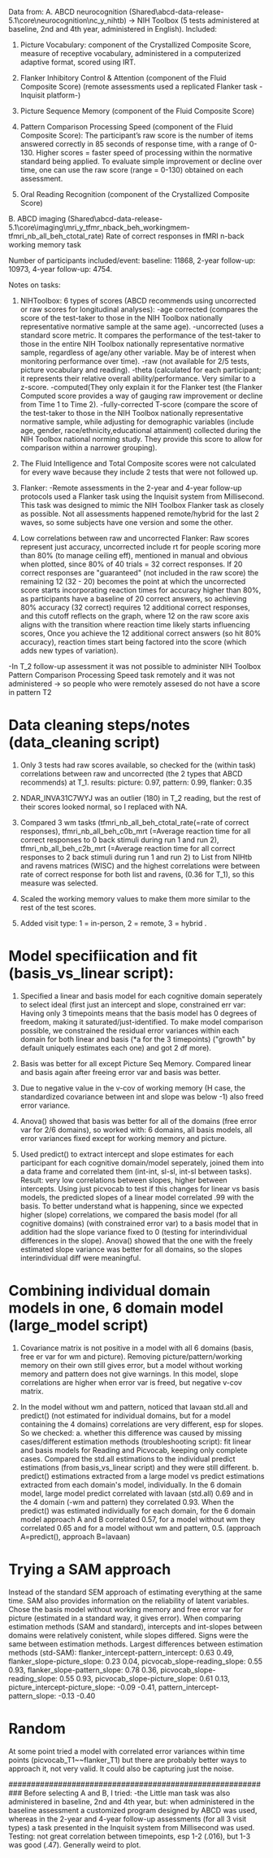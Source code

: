 Data from: 
A. ABCD neurocognition (Shared\abcd-data-release-5.1\core\neurocognition\nc_y_nihtb) -> NIH Toolbox (5 tests administered at baseline, 2nd and 4th year, administered in English). Included: 
1. Picture Vocabulary: component of the Crystallized Composite Score, measure of receptive vocabulary, administered in a computerized adaptive format, scored using IRT. 
2. Flanker Inhibitory Control & Attention (component of the Fluid Composite Score) (remote assessments used a replicated Flanker task -Inquisit platform-)
3. Picture Sequence Memory (component of the Fluid Composite Score)
4. Pattern Comparison Processing Speed (component of the Fluid Composite Score): The participant’s raw score is the number of items answered correctly in 85 seconds of response time, with a range of 0-130. Higher scores = faster speed of processing within the normative standard being applied. To evaluate simple improvement or decline over time, one can use the raw score (range = 0-130) obtained on each assessment.
   
5. Oral Reading Recognition (component of the Crystallized Composite Score)

B. ABCD imaging (Shared\abcd-data-release-5.1\core\imaging\mri_y_tfmr_nback_beh_workingmem- tfmri_nb_all_beh_ctotal_rate)
Rate of correct responses in fMRI n-back working memory task 

Number of participants included/event: baseline: 11868, 2-year follow-up:	10973, 4-year follow-up: 4754.

Notes on tasks:
1. NIHToolbox: 6 types of scores (ABCD recommends using uncorrected or raw scores for longitudinal analyses): 
-age corrected (compares the score of the test-taker to those in the NIH Toolbox nationally representative normative sample at the same age).
-uncorrected (uses a standard score metric. It compares the performance of the test-taker to those in the entire NIH Toolbox nationally representative normative sample, regardless of age/any other variable. May be of interest when monitoring performance over time).
-raw (not available for 2/5 tests, picture vocabulary and reading). 
-theta (calculated for each participant; it represents their relative overall ability/performance. Very similar to a z-score.
-computed(They only explain it for the Flanker test (the Flanker Computed score provides a way of gauging raw improvement or decline from Time 1 to Time 2). 
-fully-corrected T-score (compare the score of the test-taker to those in the NIH Toolbox nationally representative normative sample, while adjusting for demographic variables (include age, gender, race/ethnicity,educational attainment) collected during the NIH Toolbox national norming study. They provide this score to allow for comparison within a narrower grouping).

2. The Fluid Intelligence and Total Composite scores were not calculated for every wave because they include 2 tests that were not followed up.

3. Flanker: -Remote assessments in the 2-year and 4-year follow-up protocols used a Flanker task using the Inquisit system from Millisecond. This task was designed to mimic the NIH Toolbox Flanker task as closely as possible. Not all assessments happened remote/hybrid for the last 2 waves, so some subjects have one version and some the other. 
4. Low correlations between raw and uncorrected Flanker: Raw scores represent just accuracy, uncorrected include rt for people scoring more than 80% (to manage ceiling eff), mentioned in manual and obvious when plotted, since 80% of 40 trials = 32 correct responses.
If 20 correct responses are "guaranteed" (not included in the raw score) the remaining 12 (32 - 20) becomes the point at which the uncorrected score starts incorporating reaction times for accuracy higher than 80%, as participants have a baseline of 20 correct answers, so achieving 80% accuracy (32 correct) requires 12 additional correct responses, and this cutoff reflects on the graph, where 12 on the raw score axis aligns with the transition where reaction time likely starts influencing scores, Once you achieve the 12 additional correct answers (so hit 80% accuracy), reaction times start being factored into the score (which adds new types of variation).

-In T_2 follow-up assessment it was not possible to administer NIH Toolbox Pattern Comparison Processing Speed task remotely and it was not administered -> so people who were remotely assesed do not have a score in pattern T2


# Data cleaning steps/notes (data_cleaning script)

1. Only 3 tests had raw scores available, so checked for the (within task) correlations between raw and uncorrected (the 2 types that ABCD recommends) at T_1.
results: picture: 0.97, pattern: 0.99, flanker: 0.35

2. NDAR_INVA31C7WYJ was an outlier (180) in T_2 reading, but the rest of their scores looked normal, so I replaced with NA. 

3. Compared 3 wm tasks (tfmri_nb_all_beh_ctotal_rate(=rate of correct responses), tfmri_nb_all_beh_c0b_mrt (=Average reaction time for all correct responses to 0 back stimuli during run 1 and run 2), tfmri_nb_all_beh_c2b_mrt (=Average reaction time for all correct responses to 2 back stimuli during run 1 and run 2) to List from NIHtb and ravens matrices (WISC) and the highest correlations were between rate of correct response for both list and ravens, (0.36 for T_1), so this measure was selected.

4. Scaled the working memory values to make them more similar to the rest of the test scores. 

5. Added visit type: 1 = in-person, 2 = remote, 3 = hybrid . 


# Model specifiication and fit (basis_vs_linear script):

1. Specified a linear and basis model for each cognitive domain seperately to select ideal (first just an intercept and slope, constrained err var: Having only 3 timepoints means that the basis model has 0 degrees of freedom, making it saturated/just-identified. To make model comparison possible, we constrained the residual error variances within each domain for both linear and basis (*a for the 3 timepoints) ("growth" by default uniquely estimates each one) and got 2 df more).

2. Basis was better for all except Picture Seq Memory. Compared linear and basis again after freeing error var and basis was better. 

3. Due to negative value in the v-cov of working memory (H case, the standardized covariance between int and slope was below -1) also freed error variance.

4. Anova() showed that basis was better for all of the domains (free error var for 2/6 domains), so worked with: 6 domains, all basis models, all error variances fixed except for working memory and picture. 

5. Used predict() to extract intercept and slope estimates for each participant for each cognitive domain/model seperately, joined them into a data frame and correlated them (int-int, sl-sl, int-sl between tasks). Result: very low correlations between slopes, higher between intercepts. Using just picvocab to test if this changes for linear vs basis models, the predicted slopes of a linear model correlated .99 with the basis. To better understand what is happening, since we expected higher (slope) correlations, we compared the basis model (for all cognitive domains) (with constrained error var) to a basis model that in addition had the slope variance fixed to 0 (testing for interindividual differences in the slope). Anova() showed that the one with the freely estimated slope variance was better for all domains, so the slopes interindividual diff were meaningful.
   
# Combining individual domain models in one, 6 domain model (large_model script)

1) Covariance matrix is not positive in a model with all 6 domains (basis, free er var for wm and picture). Removing picture/pattern/working memory on their own still gives error, but a model without working memory and pattern does not give warnings. In this model, slope correlations are higher when error var is freed, but negative v-cov matrix. 

2) In the model without wm and pattern, noticed that lavaan std.all and predict() (not estimated for individual domains, but for a model containing the 4 domains) correlations are very different, esp for slopes. So we checked:
a. whether this difference was caused by missing cases/different estimation methods (troubleshooting script): fit linear and basis models for Reading and Picvocab, keeping only complete cases. Compared the std.all estimations to the individual predict estimations (from basis_vs_linear script) and they were still different.
b. predict() estimations extracted from a large model vs predict estimations extracted from each domain's model, individually. In the 6 domain model, large model predict correlated with lavaan (std.all) 0.69 and in the 4 domain (-wm and pattern) they correlated 0.93. When the predict() was estimated individually for each domain, for the 6 domain model approach A and B correlated 0.57, for a model without wm they correlated 0.65 and for a model without wm and pattern, 0.5. 
(approach A=predict(), approach B=lavaan) 

# Trying a SAM approach 
Instead of the standard SEM approach of estimating everything at the same time. SAM also provides information on the reliability of latent variables. 
Chose the basis model without working memory and free error var for picture (estimated in a standard way, it gives error). When comparing estimation methods (SAM and standard), intercepts and int-slopes between domains were relatively conistent, while slopes differed. Signs were the same between estimation methods. 
Largest differences between estimation methods (std-SAM): 
flanker_intercept-pattern_intercept: 0.63  0.49,
flanker_slope-picture_slope:     0.23  0.04,
picvocab_slope-reading_slope:    0.55  0.93,
flanker_slope-pattern_slope:   0.78  0.36,
picvocab_slope-reading_slope:    0.55  0.93,
picvocab_slope-picture_slope:   0.61  0.13,
picture_intercept-picture_slope: -0.09 -0.41,
pattern_intercept-pattern_slope:  -0.13 -0.40

# Random
At some point tried a model with correlated error variances within time points (picvocab_T1~~flanker_T1) but there are probably better ways to approach it, not very valid. It could also be capturing just the noise. 

 ###########################################################
 Before selecting A and B, I tried:
 -the Little man task was also administered in baseline, 2nd and 4th year, but: when administered in the baseline assessment a customized program designed by ABCD was used, whereas in the 2-year and 4-year follow-up assessments (for all 3 visit types) a task presented in the Inquisit system from Millisecond was used. Testing: not great correlation between timepoints, esp 1-2 (.016), but 1-3 was good (.47). Generally weird to plot.



